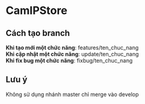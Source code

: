 ﻿# CamIPStore
## Cách tạo branch
<b>Khi tạo mới một chức năng</b>: features/ten_chuc_nang<br/>
<b>Khi cập nhật một chức năng</b>: update/ten_chuc_nang<br/>
<b>Khi fix bug một chức năng</b>: fixbug/ten_chuc_nang<br/>
## Lưu ý
Không sử dụng nhánh master chỉ merge vào develop <br/>
